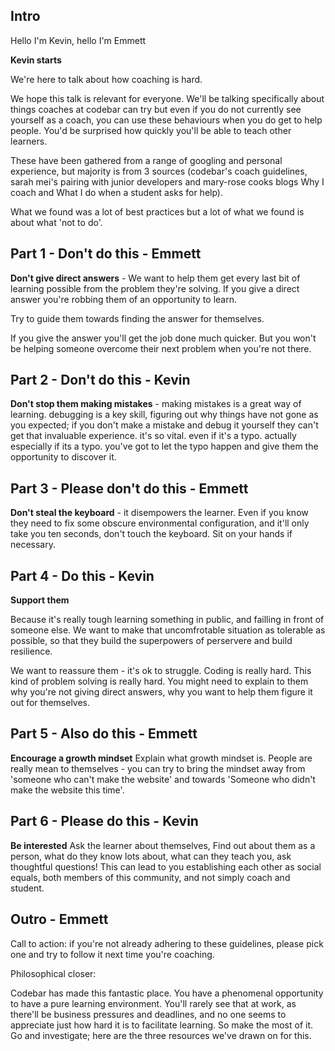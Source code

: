 ## Intro
Hello I'm Kevin, hello I'm Emmett

__Kevin starts__

We're here to talk about how coaching is hard. 

We hope this talk is relevant for everyone. We'll be talking specifically about things coaches at codebar can try but even if you do not currently see yourself as a coach, you can use these behaviours when you do get to help people. You'd be surprised how quickly you'll be able to teach other learners.


These have been gathered from a range of googling and personal experience, but majority is from 3 sources (codebar's coach guidelines, sarah mei's pairing with junior developers and mary-rose cooks blogs Why I coach and What I do when a student asks for help). 

What we found was a lot of best practices but a lot of what we found is about what 'not to do'.

## Part 1 - Don't do this - Emmett

**Don't give direct answers** - We want to help them get every last bit of learning possible from the problem they're solving. If you give a direct answer you're robbing them of an opportunity to learn.

Try to guide them towards finding the answer for themselves.

If you give the answer you'll get the job done much quicker. But you won't be helping someone overcome their next problem when you're not there.

## Part 2 - Don't do this - Kevin

**Don't stop them making mistakes** -  making mistakes is a great way of learning. debugging is a key skill, figuring out why things have not gone as you expected; if you don't make a mistake and debug it yourself they can't get that invaluable experience. it's so vital. even if it's a typo. actually especially if its a typo. you've got to let the typo happen and give them the opportunity to discover it.

## Part 3 - Please don't do this - Emmett

**Don't steal the keyboard** - it disempowers the learner. Even if you know they need to fix some obscure environmental configuration, and it'll only take you ten seconds, don't touch the keyboard. Sit on your hands if necessary.

## Part 4 - Do this - Kevin

**Support them**

Because it's really tough learning something in public, and failling in front of someone else. We want to make that uncomfrotable situation as tolerable as possible, so that they build the superpowers of perservere and build resilience.

We want to reassure them - it's ok to struggle. Coding is really hard. This kind of problem solving is really hard. You might need to explain to them why you're not giving direct answers, why you want to help them figure it out for themselves.

## Part 5 - Also do this - Emmett

**Encourage a growth mindset**
Explain what growth mindset is.
People are really mean to themselves - you can try to bring the mindset away from 'someone who can't make the website' and towards 'Someone who didn't make the website this time'.

## Part 6 - Please do this - Kevin

**Be interested**
Ask the learner about themselves,
Find out about them as a person, what do they know lots about,  what can they teach you, ask thoughtful questions!  This can lead to you establishing each other as social equals, both members of this community, and not simply coach and student.

## Outro - Emmett

Call to action: if you're not already adhering to these guidelines, please pick one and try to follow it next time you're coaching.

Philosophical closer:

Codebar has made this fantastic place. You have a phenomenal opportunity to have a pure learning environment. You'll rarely see that at work, as there'll be business pressures and deadlines, and no one seems to appreciate just how hard it is to facilitate learning. So make the most of it. Go and investigate; here are the three resources we've drawn on for this.
